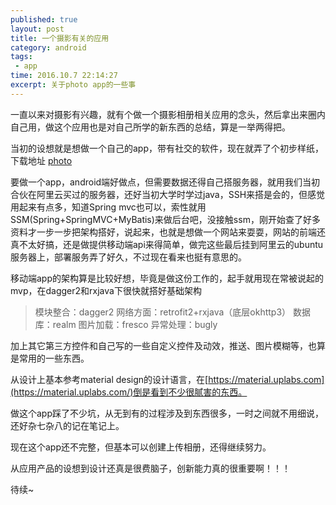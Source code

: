 ```yaml
---
published: true
layout: post
title: 一个摄影有关的应用
category: android
tags: 
 - app
time: 2016.10.7 22:14:27
excerpt: 关于photo app的一些事
---
```


一直以来对摄影有兴趣，就有个做一个摄影相册相关应用的念头，然后拿出来圈内自己用，做这个应用也是对自己所学的新东西的总结，算是一举两得把。

当初的设想就是想做一个自己的app，带有社交的软件，现在就弄了个初步样纸，下载地址 [photo](http://fir.im/fylder)

要做一个app，android端好做点，但需要数据还得自己搭服务器，就用我们当初合伙在阿里云买过的服务器，还好当初大学时学过java，SSH来搭是会的，但感觉用起来有点多，知道Spring mvc也可以，索性就用SSM(Spring+SpringMVC+MyBatis)来做后台吧，没接触ssm，刚开始查了好多资料才一步一步把架构搭好，说起来，也就是想做一个网站来耍耍，网站的前端还真不太好搞，还是做提供移动端api来得简单，做完这些最后挂到阿里云的ubuntu服务器上，部署服务弄了好久，不过现在看来也挺有意思的。

移动端app的架构算是比较好想，毕竟是做这份工作的，起手就用现在常被说起的mvp，在dagger2和rxjava下很快就搭好基础架构
> 模块整合：dagger2
> 网络方面：retrofit2+rxjava（底层okhttp3）
> 数据库：realm
> 图片加载：fresco
> 异常处理：bugly

加上其它第三方控件和自己写的一些自定义控件及动效，推送、图片模糊等，也算是常用的一些东西。

从设计上基本参考material design的设计语言，在[https://material.uplabs.com](https://material.uplabs.com/)倒是看到不少很腻害的东西。

做这个app踩了不少坑，从无到有的过程涉及到东西很多，一时之间就不用细说，还好杂七杂八的记在笔记上。

现在这个app还不完整，但基本可以创建上传相册，还得继续努力。

从应用产品的设想到设计还真是很费脑子，创新能力真的很重要啊！！！

待续~
